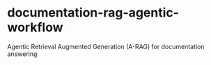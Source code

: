# documentation-rag-agentic-workflow
Agentic Retrieval Augmented Generation (A-RAG) for documentation answering
